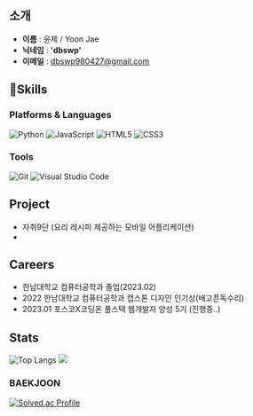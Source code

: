 ## **소개**
- **이름** : 윤제 / Yoon Jae
- **닉네임** : **'dbswp'**
- **이메일** : dbswp980427@gmail.com

## 💪Skills
### Platforms & Languages
![Python](https://img.shields.io/badge/Python-3776AB.svg?&style=for-the-badge&logo=Python&logoColor=white)
![JavaScript](https://img.shields.io/badge/JavaScript-F7DF1E.svg?&style=for-the-badge&logo=JavaScript&logoColor=white)
![HTML5](https://img.shields.io/badge/HTML5-E34F26.svg?&style=for-the-badge&logo=HTML5&logoColor=white)
![CSS3](https://img.shields.io/badge/CSS3-1572B6.svg?&style=for-the-badge&logo=CSS3&logoColor=white)

### Tools
![Git](https://img.shields.io/badge/Git-F05032.svg?&style=for-the-badge&logo=Git&logoColor=white)
![Visual Studio Code](https://img.shields.io/badge/Visual%20Studio%20Code-007ACC.svg?&style=for-the-badge&logo=Visual%20Studio%20Code&logoColor=white)

## Project
- 자취9단 (요리 레시피 제공하는 모바일 어플리케이션)
- 

## Careers
- 한남대학교 컴퓨터공학과 졸업(2023.02)
- 2022 한남대학교 컴퓨터공학과 캡스톤 디자인 인기상(배고픈독수리)
- 2023.01 포스코X코딩온 풀스택 웹개발자 양성 5기 (진행중..)

## Stats
![Top Langs](https://github-readme-stats.vercel.app/api/top-langs/?username=dbswp&theme=dracula) 
<img src="https://github-readme-stats.vercel.app/api?username=limjongheok&show_icons=true&theme=radical">

### BAEKJOON
[![Solved.ac Profile](http://mazassumnida.wtf/api/v2/generate_badge?boj=dbswp123)](https://solved.ac/dbswp123/)
